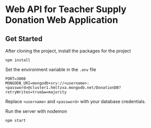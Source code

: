 # Web API for Teacher Supply Donation Web Application

## Get Started

After cloning the project, install the packages for the project

```
npm install
```

Set the environment variable in the `.env` file

```
PORT=3000
MONGODB_URI=mongodb+srv://<username>:<password>@cluster1.hmltzxa.mongodb.net/DonationDB?retryWrites=true&w=majority
```
Replace `<username>` and `<password>` with your database credentials.

Run the server with nodemon

```
npm start
```
